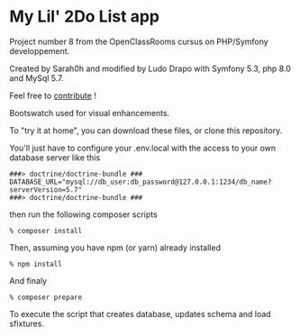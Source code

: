 
# My Lil' 2Do List app

Project number 8 from the OpenClassRooms cursus on PHP/Symfony developpement.

Created by Sarah0h and modified by Ludo Drapo with Symfony 5.3, php 8.0 and MySql 5.7.

Feel free to [contribute](CONTRIBUTING.md) !

Bootswatch used for visual enhancements.

To "try it at home", you can download these files, or clone this repository.

You'll just have to configure your .env.local with the access to your own database server like this
```
###> doctrine/doctrine-bundle ###
DATABASE_URL="mysql://db_user:db_password@127.0.0.1:1234/db_name?serverVersion=5.7"
###> doctrine/doctrine-bundle ###
```
then run the following composer scripts
```
% composer install
```
Then, assuming you have npm (or yarn) already installed
```
% npm install
```
And finaly
```
% composer prepare
```
To execute the script that creates database, updates schema and load sfixtures.


